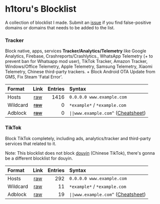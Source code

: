 # h1toru's Blocklist

A collection of blocklist I made. Submit an [issue](https://github.com/h1toru/Blocklist/issues) if you find false-positive domains or domains that needs to be added to the list.

### Tracker <a name="tracker"></a>

Block native, apps, services **Tracker/Analytics/Telemetry** like Google Analytics, Firebase, Crashreports/Crashlytics., WhatsApp Telemetry (+ to prevent ban for Whatsapp mod user), TikTok Tracker, Amazon Tracker, Windows/Office Telemetry, Apple Telemetry, Samsung Telemetry, Xiaomi Telemetry, Chinese third-party trackers. + Block Android OTA Update from GMS, Fix Steam 'Fatal Error'.

| Format | Link | Entries | Syntax |
| :- | :-: | -: | :- |
| Hosts | [raw](https://raw.githubusercontent.com/h1toru/blocklist/master/block/tracker-hosts) | 1416 | `0.0.0.0 www.example.com`  |
| Wildcard | ~~[raw](https://raw.githubusercontent.com/h1toru/blocklist/master/block/tracker-wildcard)~~ | 0 | `*example*` / `*example.com` |
| Adblock | ~~[raw](https://raw.githubusercontent.com/h1toru/blocklist/master/block/tracker-adblock)~~ | 0 | `\|\|www.example.com^` ([Cheatsheet](https://adblockplus.org/filter-cheatsheet)) |

### TikTok <a name="tiktok"></a>

Block TikTok completely, including ads, analytics/tracker and third-party services that related to it.

Note: This blocklist does not block [douyin](https://www.douyin.com) (Chinese TikTok), there's gonna be a different blocklist for douyin.


<!--
Entries/Domains source: Adaway DNS requests log (Android), YogaDNS Log (Windows)
-->

| Format | Link | Entries | Syntax |
| :- | :-: | -: | :- |
| Hosts | [raw](https://raw.githubusercontent.com/h1toru/blocklist/master/block/tiktok/tiktok-hosts) | 292 | `0.0.0.0 www.example.com`  |
| Wildcard | [raw](https://raw.githubusercontent.com/h1toru/blocklist/master/block/tiktok/tiktok-wildcard) | 11 | `*example*` / `*example.com` |
| Adblock | [raw](https://raw.githubusercontent.com/h1toru/blocklist/master/block/tiktok/tiktok-adblock) | 19 | `\|\|www.example.com^` ([Cheatsheet](https://adblockplus.org/filter-cheatsheet)) |

